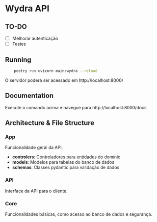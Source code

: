 # Wydra API
## TO-DO

- [ ] Melhorar autenticação
- [ ] Testes

## Running

```sh
    poetry run uvicorn main:wydra --reload
```
O servidor poderá ser acessado em http://localhost:8000/

## Documentation

Execute o comando acima e navegue para http://localhost:8000/docs

## Architecture & File Structure

### App

Funcionalidade geral da API.
- **controlers**: Controladores para entidades do domínio
- **models**: Modelos para tabelas do banco de dados
- **schemas**: Classes pydantic para validação de dados

### API

Interface da API para o cliente.

### Core

Funcionalidades básicas, como acesso ao banco de dados e segurança.
